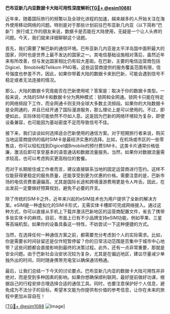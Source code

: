 **巴布亚新几内亚数据卡大陆可用性深度解析[[TG💪+ @esim1088](https://t.me/s/esim1088)]**

近年来，随着国际旅行的频繁以及全球化进程的加速，越来越多的人开始关注在海外使用移动网络的问题。特别是对于那些计划前往巴布亚新几内亚（以下简称“巴新”）旅行或工作的朋友来说，数据卡是否能在大陆使用，无疑是一个让人头疼的问题。今天，我们就来详细聊聊这个话题。

首先，我们需要了解巴新的通信环境。巴布亚新几内亚是太平洋岛国中面积最大的国家，同时也是世界上最不发达的国家之一。其电信基础设施相对落后，虽然近年来有所改善，但与发达国家相比仍有较大差距。在巴新，主要的电信运营商包括Digicel、Bmobile和Telikom PNG等。这些运营商提供的服务覆盖范围有限，信号强度也参差不齐。因此，如果你带着大陆的数据卡来到巴新，可能会遇到信号不稳定或者无法连接的情况。

那么，大陆的数据卡究竟能否在巴新使用呢？答案是：取决于你的数据卡类型。一般来说，大陆的SIM卡和数据卡分为两种模式：锁网和全网通。锁网卡只能在特定的网络频段下工作，而全网通卡则支持全球大多数主流频段。如果你的大陆数据卡是全网通的，并且已经开通了国际漫游服务，那么理论上是可以使用的。不过，即便如此，实际体验可能依然不尽如人意。这是因为巴新的网络环境较为复杂，即使设备兼容，也可能因为基站密度不足而导致信号不佳。

接下来，我们谈谈如何选择适合巴新使用的通信方案。对于短期旅行者来说，购买当地运营商提供的临时SIM卡是最经济实惠的选择。比如，在机场或市区的一些零售店，你可以轻松找到Digicel或Bmobile的预付费SIM卡。这类卡片通常价格低廉，激活后即可享受基本的语音通话和数据流量服务。当然，如果你对数据流量需求较高，也可以考虑购买更高档位的套餐。

而对于长期居住或工作者而言，建议直接联系当地的固定运营商进行签约。这样不仅能获得更稳定的服务质量，还能享受到更为优惠的价格。需要注意的是，巴新市场的电信资费普遍偏高，尤其是国际长途和跨境漫游费用更是令人咋舌。因此，在出发前一定要做好预算规划，避免不必要的开支。

除了传统的SIM卡之外，近年来兴起的eSIM技术也为用户提供了全新的解决方案。eSIM是一种虚拟化的SIM卡形式，无需实体卡槽即可完成网络接入。通过这种方式，你可以直接从手机上下载并激活巴新地区的运营商配置文件，省去了携带多张实体卡的麻烦。目前，市面上已有不少品牌支持eSIM功能，例如苹果、三星等高端机型。如果你的设备具备这一特性，不妨尝试一下这种便捷的方式。

当然，在选择任何一种通信方案之前，都需要充分考虑到个人的实际需求。比如，你是需要长时间驻留还是仅作短暂停留？你的日常活动范围是否集中于城市中心地带？这些问题都会直接影响到最终的决策过程。此外，还有一点非常重要，那就是安全问题。由于巴新社会治安状况较为复杂，尤其是在偏远地区，建议尽量减少单独外出的时间，同时随身携带充电宝以确保通讯畅通。

最后，让我们总结一下今天的讨论要点。巴布亚新几内亚的数据卡大陆可用性并非绝对，而是受到多种因素的影响。如果你想确保顺利联网，最好提前做好功课，根据自己的行程安排合理选择合适的通信工具。同时，也要注意保护好个人信息，避免成为不法分子的目标。希望本文能为你提供有价值的参考信息，让你在未来的旅程中更加从容自在！

[[TG💪+ @esim1088](https://t.me/s/esim1088) ![Image](https://i.postimg.cc/4NQfJmqS/Snipaste-2025-05-13-00-14-12.png)]